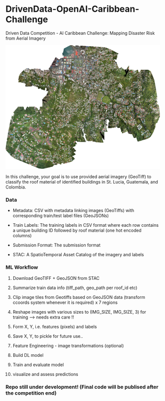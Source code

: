 # DrivenData-OpenAI-Caribbean-Challenge

Driven Data Competition - AI Caribbean Challenge: Mapping Disaster Risk from Aerial Imagery


[Follow the link]: https://www.drivendata.org/competitions/58/disaster-response-roof-type/page/142/



![alt text](https://github.com/i-mein/DrivenData-OpenAI-Caribbean-Competition/blob/master/images/drivendata.png)


In this challenge, your goal is to use provided aerial imagery (GeoTiff) to classify the roof material of identified buildings in St. Lucia, Guatemala, and Colombia. 


### Data 

- Metadata: CSV with metadata linking images (GeoTiffs) with corresponding train/test label files (GeoJSONs)


- Train Labels: The training labels in CSV format where each row contains a unique building ID followed by roof material (one hot encoded columns)


- Submission Format: The submission format


- STAC: A SpatioTemporal Asset Catalog of the imagery and labels



### ML Workflow

1. Download GeoTIFF + GeoJSON from STAC 

2. Summarize train data info (tiff_path, geo_path per roof_id etc)

3. Clip image tiles from Geotiffs based on GeoJSON data (transform ccoords system whenever it is required) x 7 regions

4. Reshape images with various sizes to (IMG_SIZE, IMG_SIZE, 3) for training   --> needs extra care !!

5. Form X, Y, i.e. features (pixels) and labels 

6. Save X, Y, to pickle for future use.. 

7. Feature Engineering - image transformations (optional)

8. Build DL model 

9. Train and evaluate model 

10. visualize and assess predictions 


### Repo still under development! (Final code will be publised after the competition end)


















